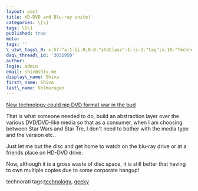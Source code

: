 ```yaml
---
layout: post
title: HD-DVD and Blu-ray unite!
categories: \[\]
tags: \[\]
published: true
meta:
tags: ''
\_utw\_tags\_0: s:57:"a:1:{i:0;O:8:"stdClass":1:{s:3:"tag";s:10:"Technology";}}";
dsq\_thread\_id: '3031950'
author:
login: admin
email: shiv@shiv.me
display\_name: Shiva
first\_name: Shiva
last\_name: Velmurugan
---
```


[New technology could nip DVD format war in the bud][0]

That is what someone needed to do, build an abstraction layer over the various DVD/DVD-like media so that as a consumer, when I am choosing between Star Wars and Star Tre, I don't need to bother with the media type and the version etc..

Just let me but the disc and get home to watch on the blu-ray drive or at a friends place on HD-DVD drive.

Now, although it is a gross waste of disc space, it is still better that having to own multiple copies due to some corporate hangup!

technorati tags:[technology][1], [geeky][2]


[0]: http://today.reuters.co.uk/news/articlenews.aspx?type=technologyNews&storyid=2006-09-26T152140Z_01_L26155572_RTRIDST_0_TECH-DVD-FORMATS-DC.XML&src=rss
[1]: http://technorati.com/tag/technology
[2]: http://technorati.com/tag/geeky
